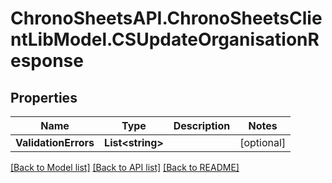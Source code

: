 # ChronoSheetsAPI.ChronoSheetsClientLibModel.CSUpdateOrganisationResponse
## Properties

Name | Type | Description | Notes
------------ | ------------- | ------------- | -------------
**ValidationErrors** | **List&lt;string&gt;** |  | [optional] 

[[Back to Model list]](../README.md#documentation-for-models) [[Back to API list]](../README.md#documentation-for-api-endpoints) [[Back to README]](../README.md)

